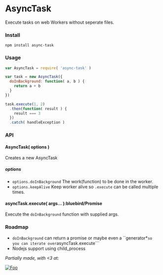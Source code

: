AsyncTask
=========

Execute tasks on web Workers without seperate files.

### Install

```
npm install async-task
```

### Usage
```javascript
var AsyncTask = require( 'async-task' )

var task = new AsyncTask({
  doInBackground: function( a, b ) {
    return a + b
  }
})

task.execute(1, 2)
  .then(function( result ) {
    result === 3
  })
  .catch( handleException )
```

### API

#### AsyncTask( options )

Creates a new AsyncTask

##### options

* ```options.doInBackground``` The work(function) to be done in the worker.
* ```options.keepAlive``` Keep worker alive so ```.execute``` can be called multiple times.

#### asyncTask.execute( args... ):bluebird/Promise

Execute the ```doInBackground``` function with supplied args.

### Roadmap

* ```doInBackground``` can return a promise or maybe even a ``generator*``` so you can iterate over ```asyncTask.execute```
* Nodejs support using child_process

*Partially made, with <3 at:*

[![Foo](http://wtw.no/gfx/wtw-logo2.png)](https://github.com/wtw-software/)
